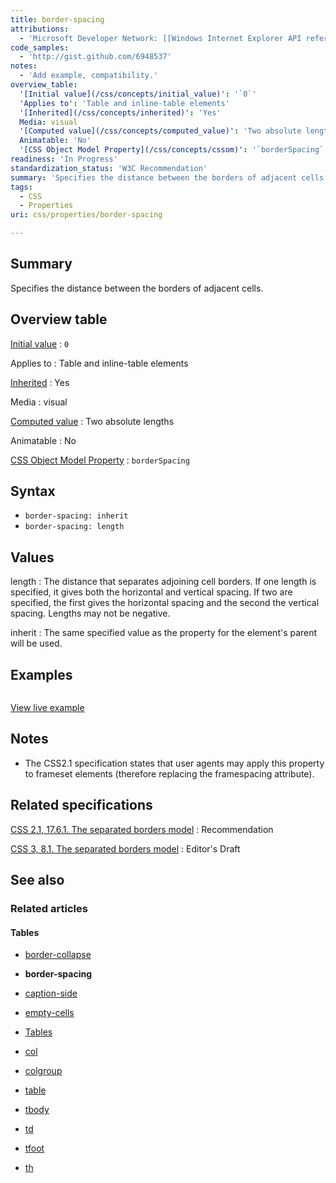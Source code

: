 ```yaml
---
title: border-spacing
attributions:
  - 'Microsoft Developer Network: [[Windows Internet Explorer API reference](http://msdn.microsoft.com/en-us/library/ie/hh828809%28v=vs.85%29.aspx) Article]'
code_samples:
  - 'http://gist.github.com/6948537'
notes:
  - 'Add example, compatibility.'
overview_table:
  '[Initial value](/css/concepts/initial_value)': '`0`'
  'Applies to': 'Table and inline-table elements'
  '[Inherited](/css/concepts/inherited)': 'Yes'
  Media: visual
  '[Computed value](/css/concepts/computed_value)': 'Two absolute lengths'
  Animatable: 'No'
  '[CSS Object Model Property](/css/concepts/cssom)': '`borderSpacing`'
readiness: 'In Progress'
standardization_status: 'W3C Recommendation'
summary: 'Specifies the distance between the borders of adjacent cells.'
tags:
  - CSS
  - Properties
uri: css/properties/border-spacing

---
```

## Summary

Specifies the distance between the borders of adjacent cells.

## Overview table

[Initial value](/css/concepts/initial_value)
:   `0`

Applies to
:   Table and inline-table elements

[Inherited](/css/concepts/inherited)
:   Yes

Media
:   visual

[Computed value](/css/concepts/computed_value)
:   Two absolute lengths

Animatable
:   No

[CSS Object Model Property](/css/concepts/cssom)
:   `borderSpacing`

## Syntax

-   `border-spacing: inherit`
-   `border-spacing: length`

## Values

length
:   The distance that separates adjoining cell borders. If one length is specified, it gives both the horizontal and vertical spacing. If two are specified, the first gives the horizontal spacing and the second the vertical spacing. Lengths may not be negative.

inherit
:   The same specified value as the property for the element's parent will be used.

## Examples

``` html

```

[View live example](http://code.webplatform.org/gist/6948537)

## Notes

-   The CSS2.1 specification states that user agents may apply this property to frameset elements (therefore replacing the framespacing attribute).

## Related specifications

[CSS 2.1, 17.6.1. The separated borders model](http://www.w3.org/TR/CSS2/tables.html#propdef-border-spacing)
:   Recommendation

[CSS 3, 8.1. The separated borders model](http://dev.w3.org/csswg/css3-tables/#border-spacing)
:   Editor's Draft

## See also

### Related articles

#### Tables

-   [border-collapse](/css/properties/border-collapse)

-   **border-spacing**

-   [caption-side](/css/properties/caption-side)

-   [empty-cells](/css/properties/empty-cells)

-   [Tables](/css/tables)

-   [col](/html/elements/col)

-   [colgroup](/html/elements/colgroup)

-   [table](/html/elements/table)

-   [tbody](/html/elements/tbody)

-   [td](/html/elements/td)

-   [tfoot](/html/elements/tfoot)

-   [th](/html/elements/th)

